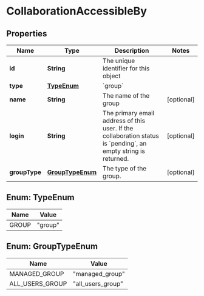 

# CollaborationAccessibleBy


## Properties

| Name | Type | Description | Notes |
|------------ | ------------- | ------------- | -------------|
|**id** | **String** | The unique identifier for this object |  |
|**type** | [**TypeEnum**](#TypeEnum) | &#x60;group&#x60; |  |
|**name** | **String** | The name of the group |  [optional] |
|**login** | **String** | The primary email address of this user. If the collaboration status is &#x60;pending&#x60;, an empty string is returned. |  [optional] |
|**groupType** | [**GroupTypeEnum**](#GroupTypeEnum) | The type of the group. |  [optional] |



## Enum: TypeEnum

| Name | Value |
|---- | -----|
| GROUP | &quot;group&quot; |



## Enum: GroupTypeEnum

| Name | Value |
|---- | -----|
| MANAGED_GROUP | &quot;managed_group&quot; |
| ALL_USERS_GROUP | &quot;all_users_group&quot; |



